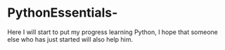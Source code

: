 # PythonEssentials-
 Here I will start to put my progress learning Python, I hope that someone else who has just started will also help him.

